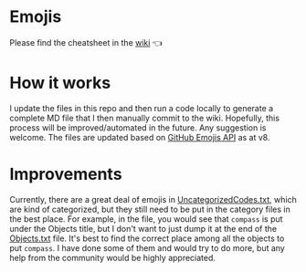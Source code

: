 # Emojis
Please find the cheatsheet in the [wiki](https://github.com/itecompro/markdown-emoji-cheatsheet/wiki) :point_left:

# How it works
I update the files in this repo and then run a code locally to generate a complete MD file that I then manually commit to the wiki. Hopefully, this process will be improved/automated in the future. Any suggestion is welcome. The files are updated based on [GitHub Emojis API](https://api.github.com/emojis) as at v8.

# Improvements
Currently, there are a great deal of emojis in [UncategorizedCodes.txt](https://github.com/itecompro/markdown-emoji-cheatsheet/blob/master/UncategorizedCodes.txt), which are kind of categorized, but they still need to be put in the category files in the best place. For example, in the file, you would see that `compass` is put under the Objects title, but I don't want to just dump it at the end of the [Objects.txt](https://github.com/itecompro/markdown-emoji-cheatsheet/blob/master/Categories/Objects.txt) file. It's best to find the correct place among all the objects to put `compass`. I have done some of them and would try to do more, but any help from the community would be highly appreciated.